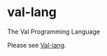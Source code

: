 # val-lang
The Val Programming Language

Please see [Val-lang](https://github.com/alkaemy/val-lang).
